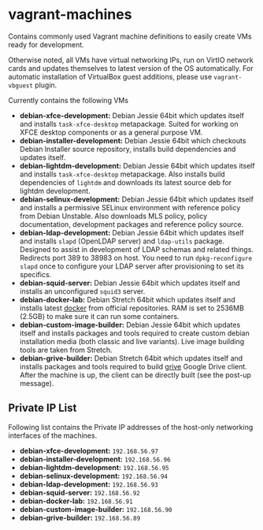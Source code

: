 # vagrant-machines
Contains commonly used Vagrant machine definitions to easily create VMs ready for development.

Otherwise noted, all VMs have virtual networking IPs, run on VirtIO network cards and updates themselves to latest version of the OS automatically. For automatic installation of VirtualBox guest additions, please use `vagrant-vbguest` plugin.

Currently contains the following VMs
- **debian-xfce-development:** Debian Jessie 64bit which updates itself and installs `task-xfce-desktop` metapackage. Suited for working on XFCE desktop components or as a general purpose VM.
- **debian-installer-development:** Debian Jessie 64bit which checkouts Debian Installer source repository, installs build dependencies and updates itself.
- **debian-lightdm-development:** Debian Jessie 64bit which updates itself and installs `task-xfce-desktop` metapackage. Also installs build dependencies of `lightdm` and downloads its latest source deb for lightdm development.
- **debian-selinux-development:** Debian Jessie 64bit which updates itself and installs a permissive SELinux environment with reference policy from Debian Unstable. Also downloads MLS policy, policy documentation, development packages and reference policy source.
- **debian-ldap-development:** Debian Jessie 64bit which updates itself and installs `slapd` (OpenLDAP server) and `ldap-utils` package. Designed to assist in development of LDAP schemas and related things. Redirects port 389 to 38983 on host. You need to run `dpkg-reconfigure slapd` once to configure your LDAP server after provisioning to set its specifics.
- **debian-squid-server:** Debian Jessie 64bit which updates itself and installs an unconfigured `squid3` server.
- **debian-docker-lab:** Debian Stretch 64bit which updates itself and installs latest [docker](https://www.docker.com/) from official repositories. RAM is set to 2536MB (2.5GB) to make sure it can run some containers.
- **debian-custom-image-builder:** Debian Jessie 64bit which updates itself and installs packages and tools required to create custom debian installation media (both classic and live variants). Live image building tools are taken from Stretch.
- **debian-grive-builder:** Debian Stretch 64bit which updates itself and installs packages and tools required to build [grive](https://github.com/Grive/grive) Google Drive client. After the machine is up, the client can be directly built (see the post-up message).

## Private IP List
Following list contains the Private IP addresses of the host-only networking interfaces of the machines.
- **debian-xfce-development:** `192.168.56.97`
- **debian-installer-development:** `192.168.56.96`
- **debian-lightdm-development:** `192.168.56.95`
- **debian-selinux-development:** `192.168.56.94`
- **debian-ldap-development:** `192.168.56.93`
- **debian-squid-server:** `192.168.56.92`
- **debian-docker-lab:** `192.168.56.91`
- **debian-custom-image-builder:** `192.168.56.90`
- **debian-grive-builder:** `192.168.56.89`
